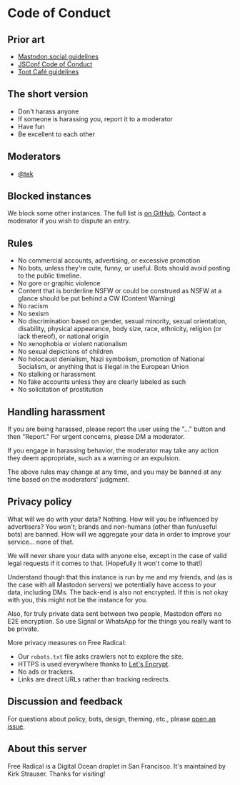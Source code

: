 # Code of Conduct

## Prior art

* [Mastodon.social guidelines](https://mastodon.social/about/more)
* [JSConf Code of Conduct](http://jsconf.com/codeofconduct.html)
* [Toot Café guidelines](https://toot.cafe/about/more)

## The short version

* Don't harass anyone
* If someone is harassing you, report it to a moderator
* Have fun
* Be excellent to each other

## Moderators

* [@tek](https://freeradical.zone/@tek)

## Blocked instances

We block some other instances. The full list is [on GitHub](https://github.com/freeradical-dot-zone/freeradical-content/blob/master/blocked.md). Contact a moderator if you wish to dispute an entry.

## Rules

* No commercial accounts, advertising, or excessive promotion
* No bots, unless they're cute, funny, or useful. Bots should avoid posting to the public timeline.
* No gore or graphic violence
* Content that is borderline NSFW or could be construed as NSFW at a glance should be put behind a CW (Content Warning)
* No racism
* No sexism
* No discrimination based on gender, sexual minority, sexual orientation, disability, physical appearance, body size, race, ethnicity, religion (or lack thereof), or national origin
* No xenophobia or violent nationalism
* No sexual depictions of children
* No holocaust denialism, Nazi symbolism, promotion of National Socialism, or anything that is illegal in the European Union
* No stalking or harassment
* No fake accounts unless they are clearly labeled as such
* No solicitation of prostitution

## Handling harassment

If you are being harassed, please report the user using the "…" button and then "Report." For urgent concerns, please DM a moderator.

If you engage in harassing behavior, the moderator may take any action they deem appropriate, such as a warning or an expulsion.

The above rules may change at any time, and you may be banned at any time based on the moderators' judgment.

## Privacy policy

What will we do with your data? Nothing. How will you be influenced by advertisers? You won't; brands and non-humans (other than fun/useful bots) are banned. How will we aggregate your data in order to improve your service… none of that.

We will never share your data with anyone else, except in the case of valid legal requests if it comes to that. (Hopefully it won't come to that!)

Understand though that this instance is run by me and my friends, and (as is the case with all Mastodon servers) we potentially have access to your data, including DMs. The back-end is also not encrypted. If this is not okay with you, this might not be the instance for you.

Also, for truly private data sent between two people, Mastodon offers no E2E encryption. So use Signal or WhatsApp for the things you really want to be private.

More privacy measures on Free Radical:

* Our `robots.txt` file asks crawlers not to explore the site.
* HTTPS is used everywhere thanks to [Let's Encrypt](https://letsencrypt.org/).
* No ads or trackers.
* Links are direct URLs rather than tracking redirects.

## Discussion and feedback

For questions about policy, bots, design, theming, etc., please [open an issue](https://github.com/kstrauser/freeradical/issues).

## About this server

Free Radical is a Digital Ocean droplet in San Francisco. It's maintained by Kirk Strauser. Thanks for visiting!
